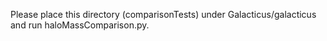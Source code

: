 Please place this directory (comparisonTests) under Galacticus/galacticus and run haloMassComparison.py.
